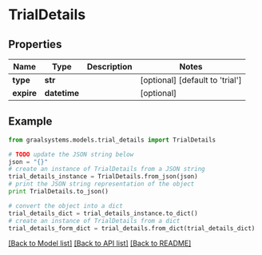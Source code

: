 # TrialDetails


## Properties

Name | Type | Description | Notes
------------ | ------------- | ------------- | -------------
**type** | **str** |  | [optional] [default to 'trial']
**expire** | **datetime** |  | [optional] 

## Example

```python
from graalsystems.models.trial_details import TrialDetails

# TODO update the JSON string below
json = "{}"
# create an instance of TrialDetails from a JSON string
trial_details_instance = TrialDetails.from_json(json)
# print the JSON string representation of the object
print TrialDetails.to_json()

# convert the object into a dict
trial_details_dict = trial_details_instance.to_dict()
# create an instance of TrialDetails from a dict
trial_details_form_dict = trial_details.from_dict(trial_details_dict)
```
[[Back to Model list]](../README.md#documentation-for-models) [[Back to API list]](../README.md#documentation-for-api-endpoints) [[Back to README]](../README.md)


